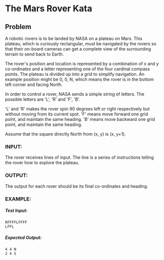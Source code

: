 # The Mars Rover Kata

## Problem

A robotic rovers is to be landed by NASA on a plateau on Mars. 
This plateau, which is curiously rectangular, must be navigated by the 
rovers so that their on-board cameras can get a complete view of the 
surrounding terrain to send back to Earth.

The rover's position and location is represented by a combination of x 
and y co-ordinates and a letter representing one of the four cardinal 
compass points. The plateau is divided up into a grid to simplify 
navigation. An example position might be 0, 0, N, which means the 
rover is in the bottom left corner and facing North.

In order to control a rover, NASA sends a simple string of letters. 
The possible letters are 'L', 'R' and 'F', 'B'.

'L' and 'R' makes the rover spin 90 degrees left or right respectively
but without moving from its current spot.
'F' means move forward one grid point, and maintain the same heading.
'B' means move backward one grid point, and maintain the same heading.

Assume that the square directly North from (x, y) is (x, y+1).

### INPUT:

The rover receives lines of input.  The line is a series of instructions 
telling the rover how to explore the plateau.

### OUTPUT:

The output for each rover should be its final co-ordinates and heading.

### EXAMPLE:

##### Test Input:

    RFFFFLFFFF
    LFFL

##### Expected Output:

    4 4 N
    2 4 S
